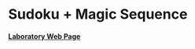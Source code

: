 # Sudoku + Magic Sequence
#### [Laboratory Web Page](https://ai.ia.agh.edu.pl/wiki/en:dydaktyka:csp:lab1)
